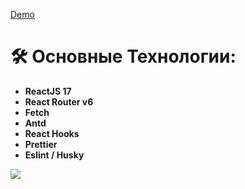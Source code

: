 [Demo](https://movies-app-dsrgv.vercel.app/)

# 🛠 Основные Технологии:

- **ReactJS 17**
- **React Router v6**
- **Fetch**
- **Antd**
- **React Hooks**
- **Prettier**
- **Eslint / Husky**




![](preview.png?raw=true)
